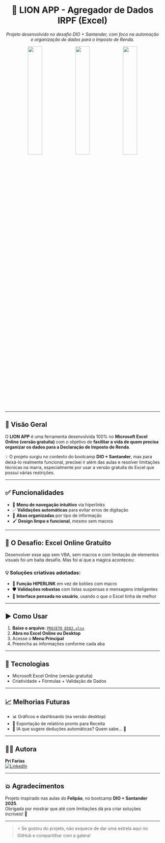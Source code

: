 <h1 align="center">🦁 LION APP - Agregador de Dados IRPF (Excel)</h1>

<p align="center"><em>Projeto desenvolvido no desafio DIO + Santander, com foco na automação e organização de dados para o Imposto de Renda.</em></p>

<p align="center">
  <img src="https://i.postimg.cc/rF07t68Y/Captura-de-tela-2025-06-21-135703.png" width="30%">
  <img src="https://i.postimg.cc/yW4jZbPw/Captura-de-tela-2025-06-21-135844.png" width="30%">
  <img src="https://i.postimg.cc/x8SgkZgB/Captura-de-tela-2025-06-21-135953.png" width="30%">
</p>

---

## 📌 Visão Geral

O **LION APP** é uma ferramenta desenvolvida 100% no **Microsoft Excel Online (versão gratuita)** com o objetivo de **facilitar a vida de quem precisa organizar os dados para a Declaração de Imposto de Renda**.

💡 O projeto surgiu no contexto do bootcamp **DIO + Santander**, mas para deixá-lo realmente funcional, precisei ir além das aulas e resolver limitações técnicas na marra, especialmente por usar a versão gratuita do Excel que possui várias restrições.

---

## ✅ Funcionalidades

- 🧭 **Menu de navegação intuitivo** via hiperlinks
- ✅ **Validações automáticas** para evitar erros de digitação
- 📂 **Abas organizadas** por tipo de informação 
- 🖌️ **Design limpo e funcional**, mesmo sem macros

---

## 🚧 O Desafio: Excel Online Gratuito

Desenvolver esse app sem VBA, sem macros e com limitação de elementos visuais foi um baita desafio. Mas foi aí que a mágica aconteceu:

### 💡 Soluções criativas adotadas:
- 🧠 **Função HIPERLINK** em vez de botões com macro
- 🛡️ **Validações robustas** com listas suspensas e mensagens inteligentes
- 🎯 **Interface pensada no usuário**, usando o que o Excel tinha de melhor

---

## ▶️ Como Usar

1. **Baixe o arquivo**: [`PROJETO DIO2.xlsx`](#) 
2. **Abra no Excel Online ou Desktop**
3. Acesse o **Menu Principal**
4. Preencha as informações conforme cada aba

---

## 🧰 Tecnologias

- Microsoft Excel Online (versão gratuita)
- Criatividade + Fórmulas + Validação de Dados

---

## 📈 Melhorias Futuras

- 📊 Gráficos e dashboards (na versão desktop)
- 🧾 Exportação de relatório pronto para Receita
- 🧠 IA que sugere deduções automáticas? Quem sabe... 👀

---

## 👩‍💻 Autora

**Pri Farias**  
[![LinkedIn](https://www.linkedin.com/in/priscilafarias-dev)](https://www.linkedin.com/in/priscilafarias-dev)  

---

## 💥 Agradecimentos

Projeto inspirado nas aulas do **Felipão**, no bootcamp **DIO + Santander 2025**.  
Obrigada por mostrar que até com limitações dá pra criar soluções incríveis! 🚀

---

> ⭐️ Se gostou do projeto, não esquece de dar uma estrela aqui no GitHub e compartilhar com a galera!

